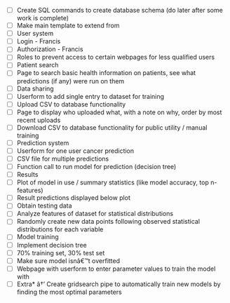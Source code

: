 
- [ ] Create SQL commands to create database schema (do later after some work is complete)
- [ ] Make main template to extend from
- [ ] User system
- [ ] Login - Francis
- [ ] Authorization - Francis
- [ ] Roles to prevent access to certain webpages for less qualified users
- [ ] Patient search
- [ ] Page to search basic health information on patients, see what predictions (if any) were run on them
- [ ] Data sharing
- [ ] Userform to add single entry to dataset for training
- [ ] Upload CSV to database functionality
- [ ] Page to display who uploaded what, with a note on why, order by most recent uploads
- [ ] Download CSV to database functionality for public utility / manual training
- [ ] Prediction system
- [ ] Userform for one user cancer prediction
- [ ] CSV file for multiple predictions
- [ ] Function call to run model for prediction (decision tree)
- [ ] Results
- [ ] Plot of model in use / summary statistics (like model accuracy, top n-features)
- [ ] Result predictions displayed below plot
- [ ] Obtain testing data
- [ ] Analyze features of dataset for statistical distributions
- [ ] Randomly create new data points following observed statistical distributions for each variable
- [ ] Model training
- [ ] Implement decision tree
- [ ] 70% training set, 30% test set
- [ ] Make sure model isnâ€™t overfitted
- [ ] Webpage with userform to enter parameter values to train the model with
- [ ] Extra* â†’ Create gridsearch pipe to automatically train new models by finding the most optimal parameters
